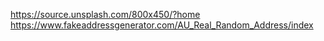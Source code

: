 https://source.unsplash.com/800x450/?home
https://www.fakeaddressgenerator.com/AU_Real_Random_Address/index
